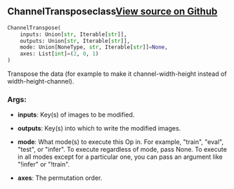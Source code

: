 ## ChannelTranspose<span class="tag">class</span><a class="sourcelink" href=https://github.com/fastestimator/fastestimator/blob/r1.1/fastestimator/op/numpyop/univariate/channel_transpose.py/#L24-L45>View source on Github</a>
```python
ChannelTranspose(
	inputs: Union[str, Iterable[str]],
	outputs: Union[str, Iterable[str]],
	mode: Union[NoneType, str, Iterable[str]]=None,
	axes: List[int]=(2, 0, 1)
)
```
Transpose the data (for example to make it channel-width-height instead of width-height-channel).


<h3>Args:</h3>


* **inputs**: Key(s) of images to be modified.

* **outputs**: Key(s) into which to write the modified images.

* **mode**: What mode(s) to execute this Op in. For example, "train", "eval", "test", or "infer". To execute regardless of mode, pass None. To execute in all modes except for a particular one, you can pass an argument like "!infer" or "!train".

* **axes**: The permutation order.

